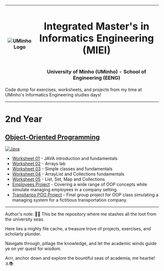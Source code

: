 | ![UMinho Logo](https://www.eng.uminho.pt/SiteAssets/Logo.PNG) | <h1>Integrated Master's in Informatics Engineering (MIEI)</h1> <br> **University of Minho (UMinho) - School of Engineering (EENG)** |
| --- | --- |


Code dump for exercises, worksheets, and projects from my time at UMinho's Informatics Engineering studies days!

---

# 2nd Year

## [Object-Oriented Programming](object-oriented-programming)

[![Java](https://img.shields.io/static/v1?message=Java&logo=openjdk&labelColor=5c5c5c&color=%23ED8B00&logoColor=white&label=%20&style=plastic)](https://www.java.com/)

* [Worksheet 01](object-oriented-programming/worksheet01) - JAVA introduction and fundamentals
* [Worksheet 02](object-oriented-programming/worksheet02) - Arrays lab
* [Worksheet 03](object-oriented-programming/worksheet03) - Simple classes and fundamentals
* [Worksheet 04](object-oriented-programming/worksheet04) - ArrayList<E> and Collections fundamentals
* [Worksheet 05](object-oriented-programming/worksheet05) - List<E>, Set<E>, Map<E> and Collections
* [Employees Project](object-oriented-programming/employees) - Covering a wide range of OOP concepts while simulate managing employees in a company setting.
* [Transitarios POO Project](object-oriented-programming/translei) - Final group project for OOP class simulating a managing system for a fictitious transportation company.

---

Author's note: 🏴‍☠️ This be the repository where me stashes all the loot from the university seas.

Here lies a mighty file cache, a treasure trove of projects, exercises, and scholarly plunder.

Navigate through, pillage the knowledge, and let the academic winds guide ye on yer quest for wisdom.

Arrr, anchor down and explore the bountiful seas of academia, me heartie! ⚓📚
